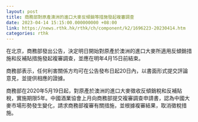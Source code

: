 ```yaml
---
layout: post
title: 商務部對原產澳洲的進口大麥反傾銷等措施發起複審調查
date: 2023-04-14 15:15:00.000000000 +08:00
link: https://news.rthk.hk/rthk/ch/component/k2/1696223-20230414.htm
categories: rthk
---
```


在北京，商務部發出公告，決定明日開始對原產於澳洲的進口大麥所適用反傾銷措施和反補貼措施發起複審調查，並應在明年4月15日前結束。

商務部表示，任何利害關係方均可在公告發布日起20日內，以書面形式提交評論意見，並提供相應的證據。

商務部在2020年5月19日起，對原產於澳洲的進口大麥徵收反傾銷稅和反補貼稅，實施期限5年。中國酒業協會上月向商務部提交複審調查申請書，認為中國大麥市場形勢發生變化，請求商務部複審有關措施，並根據複審結果，取消徵稅措施。
